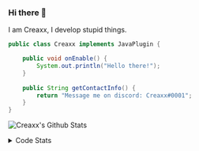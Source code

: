 ### Hi there 👋

I am Creaxx, I develop stupid things. 

```java
public class Creaxx implements JavaPlugin {

    public void onEnable() {
        System.out.println("Hello there!");
    }
    
    public String getContactInfo() {
        return "Message me on discord: Creaxx#0001";
    }
}
```

![Creaxx's Github Stats](https://github-readme-stats.vercel.app/api?username=CreaxxOG&show_icons=true&theme=dark&count_private=true)

<details>
  <summary>Code Stats</summary>

<!--START_SECTION:waka-->
![Code Time](http://img.shields.io/badge/Code%20Time-1%2C206%20hrs%2032%20mins-blue)

![Lines of code](https://img.shields.io/badge/From%20Hello%20World%20I%27ve%20Written-564.8%20thousand%20lines%20of%20code-blue)

**🐱 My GitHub Data** 

> 📦 66.3 kB Used in GitHub's Storage 
 > 
> 🏆 1,276 Contributions in the Year 2023
 > 
> 🚫 Not Opted to Hire
 > 
> 📜 4 Public Repositories 
 > 
> 🔑 2 Private Repositories 
 > 
**I'm an Early 🐤** 

```text
🌞 Morning                295 commits         ██░░░░░░░░░░░░░░░░░░░░░░░   07.26 % 
🌆 Daytime                1758 commits        ███████████░░░░░░░░░░░░░░   43.29 % 
🌃 Evening                1952 commits        ████████████░░░░░░░░░░░░░   48.07 % 
🌙 Night                  56 commits          ░░░░░░░░░░░░░░░░░░░░░░░░░   01.38 % 
```
📅 **I'm Most Productive on Saturday** 

```text
Monday                   500 commits         ███░░░░░░░░░░░░░░░░░░░░░░   12.31 % 
Tuesday                  531 commits         ███░░░░░░░░░░░░░░░░░░░░░░   13.08 % 
Wednesday                572 commits         ████░░░░░░░░░░░░░░░░░░░░░   14.09 % 
Thursday                 636 commits         ████░░░░░░░░░░░░░░░░░░░░░   15.66 % 
Friday                   363 commits         ██░░░░░░░░░░░░░░░░░░░░░░░   08.94 % 
Saturday                 781 commits         █████░░░░░░░░░░░░░░░░░░░░   19.23 % 
Sunday                   678 commits         ████░░░░░░░░░░░░░░░░░░░░░   16.70 % 
```


📊 **This Week I Spent My Time On** 

```text
💬 Programming Languages: 
Java                     26 hrs 48 mins      ████████████████████████░   94.27 % 
JSON                     37 mins             █░░░░░░░░░░░░░░░░░░░░░░░░   02.19 % 
XML                      33 mins             ░░░░░░░░░░░░░░░░░░░░░░░░░   01.95 % 
textmate                 14 mins             ░░░░░░░░░░░░░░░░░░░░░░░░░   00.85 % 
YAML                     9 mins              ░░░░░░░░░░░░░░░░░░░░░░░░░   00.58 % 

🔥 Editors: 
IntelliJ                 28 hrs 26 mins      █████████████████████████   100.00 % 
```

**I Mostly Code in Java** 

```text
Java                     57 repos            ████████████████████░░░░░   81.43 % 
Kotlin                   8 repos             ███░░░░░░░░░░░░░░░░░░░░░░   11.43 % 
CSS                      2 repos             █░░░░░░░░░░░░░░░░░░░░░░░░   02.86 % 
TypeScript               2 repos             █░░░░░░░░░░░░░░░░░░░░░░░░   02.86 % 
EJS                      1 repo              ░░░░░░░░░░░░░░░░░░░░░░░░░   01.43 % 
```




 Last Updated on 17/04/2023 18:24:29 UTC
<!--END_SECTION:waka-->
</details>
